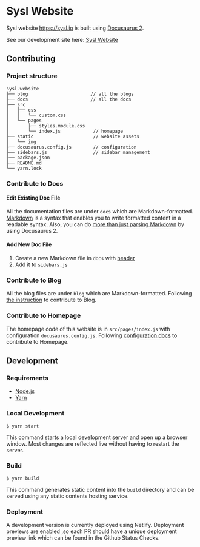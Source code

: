 # Sysl Website

Sysl website https://sysl.io is built using [Docusaurus 2](https://v2.docusaurus.io/).

See our development site here: [Sysl Website](https://vibrant-neumann-307d85.netlify.app/)

## Contributing

### Project structure

```
sysl-website
├── blog                       // all the blogs
├── docs                       // all the docs
├── src
│   ├── css
│   │   └── custom.css
│   └── pages
│       ├── styles.module.css
│       └── index.js            // homepage
├── static                      // website assets
│   └── img
├── docusaurus.config.js        // configuration
├── sidebars.js                 // sidebar management
├── package.json
├── README.md
└── yarn.lock
```

### Contribute to Docs

#### Edit Existing Doc File

All the documentation files are under `docs` which are Markdown-formatted. [Markdown](https://daringfireball.net/projects/markdown/syntax) is a syntax that enables you to write formatted content in a readable syntax. Also, you can do [more than just parsing Markdown](https://v2.docusaurus.io/docs/markdown-features) by using Docusaurus 2.


#### Add New Doc File

1. Create a new Markdown file in `docs` with [header](https://v2.docusaurus.io/docs/markdown-features#markdown-headers)
2. Add it to `sidebars.js`


### Contribute to Blog

All the blog files are under `blog` which are Markdown-formatted. Following [the instruction](https://v2.docusaurus.io/docs/blog) to contribute to Blog.


### Contribute to Homepage

The homepage code of this website is in `src/pages/index.js` with configuration `docusaurus.config.js`. Following [configuration docs](https://v2.docusaurus.io/docs/configuration) to contribute to Homepage.


## Development

### Requirements

* [Node.js](https://nodejs.org/en/download/)
* [Yarn](https://classic.yarnpkg.com/en/docs/install#mac-stable)


### Local Development

```
$ yarn start
```

This command starts a local development server and open up a browser window. Most changes are reflected live without having to restart the server.

### Build

```
$ yarn build
```

This command generates static content into the `build` directory and can be served using any static contents hosting service.

### Deployment

A development version is currently deployed using Netlify. Deployment previews are enabled ,so each PR should have a unique deployment preview link which can be found in the Github Status Checks.
